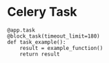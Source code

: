 # Celery Task
```
@app.task
@block_task(timeout_limit=180)
def task_example():
    result = example_function()
    return result
```
